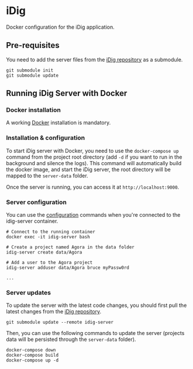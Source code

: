 # iDig

Docker configuration for the iDig application.

## Pre-requisites

You need to add the server files from the [iDig repository](https://github.com/ascsadl/idig-server) as a submodule.

```
git submodule init
git submodule update
```

## Running iDig Server with Docker

### Docker installation

A working [Docker](https://docs.docker.com/engine/install/) installation is mandatory.

### Installation & configuration

To start iDig server with Docker, you need to use the `docker-compose up` command from the project root directory (add `-d` if you want to run in the background and silence the logs). This command will automatically build the docker image, and start the iDig server, the root directory will be mapped to the `server-data` folder.

Once the server is running, you can access it at `http://localhost:9000`.

### Server configuration

You can use the [configuration](#configuration) commands when you're connected to the idig-server container.

```
# Connect to the running container
docker exec -it idig-server bash

# Create a project named Agora in the data folder
idig-server create data/Agora

# Add a user to the Agora project
idig-server adduser data/Agora bruce myPassw0rd

...
```

### Server updates

To update the server with the latest code changes, you should first pull the latest changes from the [iDig repository](https://github.com/ascsadl/idig-server).

`git submodule update --remote idig-server`

Then, you can use the following commands to update the server (projects data will be persisted through the `server-data` folder).

```
docker-compose down
docker-compose build
docker-compose up -d
```
